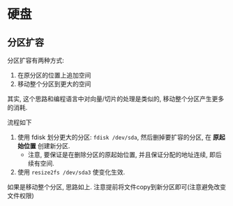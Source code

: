 # 硬盘

## 分区扩容
分区扩容有两种方式:
1. 在原分区的位置上追加空间
2. 移动整个分区到更大的空间

其实, 这个思路和编程语言中对向量/切片的处理是类似的, 移动整个分区产生更多的消耗.

流程如下
1. 使用 fdisk 划分更大的分区: `fdisk /dev/sda`, 然后删掉要扩容的分区, 在 **原起始位置** 创建新分区.
    - 注意, 要保证是在删除分区的原起始位置, 并且保证分配的地址连续, 即后续有空间.
2. 使用 `resize2fs /dev/sda3` 使变化生效.

如果是移动整个分区, 思路如上. 注意提前将文件copy到新分区即可(注意避免改变文件权限)